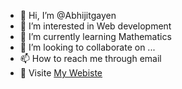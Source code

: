 - 👋 Hi, I’m @Abhijitgayen
- 👀 I’m interested in Web development
- 🌱 I’m currently learning Mathematics
- 💞️ I’m looking to collaborate on ...
- 📫 How to reach me through email
- 👀 Visite [My Webiste](https://abhijitgayen.vercel.app/)

<!---
Abhijitgayen/Abhijitgayen is a ✨ special ✨ repository because its `README.md` (this file) appears on your GitHub profile.
You can click the Preview link to take a look at your changes.
--->
